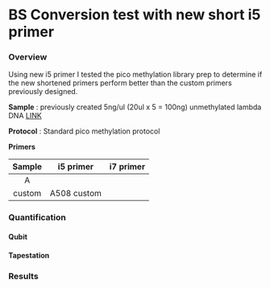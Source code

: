 # BS Conversion test with new short i5 primer

### Overview
Using new i5 primer I tested the pico methylation library prep to determine if the new shortened primers perform better than the custom primers previously designed.


**Sample** : previously created 5ng/ul (20ul x 5 = 100ng) unmethylated lambda DNA [LINK](https://github.com/epigeneticstoocean/2018OAExp_larvae/blob/master/notebook/20200904_lambdaDNAworkingstock.md)

**Protocol** : Standard pico methylation protocol


**Primers**

| Sample | i5 primer | i7 primer |
|:------:|:---------:|:---------:|
| A | | |
| custom | A508 custom | |

### Quantification

#### Qubit

#### Tapestation



### Results
